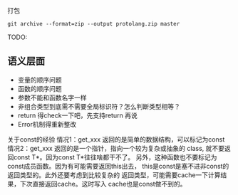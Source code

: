 打包

```
git archive --format=zip --output protolang.zip master
```

TODO:

## 语义层面

- 变量的顺序问题
- 函数的顺序问题
- 参数不能和函数名字一样
- 非组合类型到底需不需要全局标识符？怎么判断类型相等？
- return 得check一下吧，先支持return 再说
- Error机制得重新整改


关于const的经验
情况1：get_xxx 返回的是简单的数据结构，可以标记为const
情况2：get_xxx 返回的是一个指针，指向一个较为复杂或抽象的 class,
就不要返回const T*。因为const T*往往啥都干不了。
另外，这种函数也不要标记为const成员函数。因为有可能需要返回this出去，
this是const是塞不进非const的返回类型的。此外还要考虑到比较复杂的
返回类型，可能需要cache一下计算结果，下次直接返回cache。这时写入
cache也是const做不到的。
